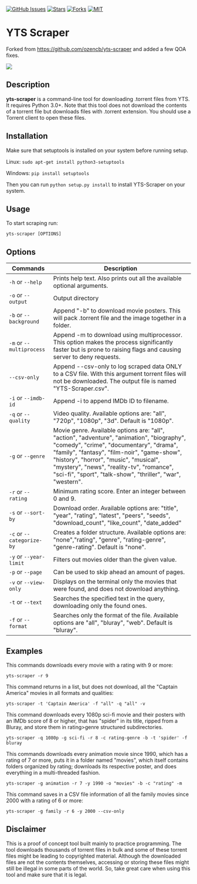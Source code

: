 [![GitHub Issues](https://img.shields.io/github/issues/Ozencb/yts-scraper)](https://github.com/Ozencb/yts-scraper/issues)
[![Stars](https://img.shields.io/github/stars/Ozencb/yts-scraper)](https://github.com/Ozencb/yts-scraper)
[![Forks](https://img.shields.io/github/forks/Ozencb/yts-scraper)](https://github.com/Ozencb/yts-scraper)
[![MIT](https://img.shields.io/github/license/Ozencb/yts-scraper)](../master/LICENSE)

# YTS Scraper

Forked from https://github.com/ozencb/yts-scraper and added a few QOA fixes.

![](Gif.gif)

## Description
**yts-scraper** is a command-line tool for downloading .torrent files from YTS.
It requires Python 3.0+.
Note that this tool does not download the contents of a torrent file but downloads files with .torrent extension.
You should use a Torrent client to open these files.

## Installation
Make sure that setuptools is installed on your system before running setup.

Linux:
`sudo apt-get install python3-setuptools`

Windows:
`pip install setuptools`

Then you can run `python setup.py install` to install YTS-Scraper on your system.

## Usage
To start scraping run:

`yts-scraper [OPTIONS]`

## Options

| Commands                  | Description                                                                                                                                                           |
|---------------------------|-----------------------------------------------------------------------------------------------------------------------------------------------------------------------|
|`-h` or `--help`           |Prints help text. Also prints out all the available optional arguments.                                                                                                |
|`-o` or `--output`         |Output directory                                                                                                                                                       |
|`-b` or `--background`     |Append "-b" to download movie posters. This will pack .torrent file and the image together in a folder.                                                                |
|`-m` or `--multiprocess`   |Append -m to download using multiprocessor. This option makes the process significantly faster but is prone to raising flags and causing server to deny requests.      |
|`--csv-only`               |Append --csv-only to log scraped data ONLY to a CSV file. With this argument torrent files will not be downloaded. The output file is named "YTS-Scraper.csv".                                                    |
|`-i` or `--imdb-id`        |Append -i to append IMDb ID to filename.                                                                                                                               |
|`-q` or `--quality`        |Video quality. Available options are: "all", "720p", "1080p", "3d". Default is "1080p".                                                                                                          |
|`-g` or `--genre`          |Movie genre. Available options are: "all", "action", "adventure", "animation", "biography", "comedy", "crime", "documentary", "drama", "family", "fantasy", "film-noir", "game-show", "history", "horror", "music", "musical", "mystery", "news", "reality-tv", "romance", "sci-fi", "sport", "talk-show", "thriller", "war", "western".|
|`-r` or `--rating`         |Minimum rating score. Enter an integer between 0 and 9.                                                                                                                |
|`-s` or `--sort-by`        |Download order. Available options are: "title", "year", "rating", "latest", "peers", "seeds", "download_count", "like_count", "date_added"                             |
|`-c` or `--categorize-by`  |Creates a folder structure. Available options are: "none","rating", "genre", "rating-genre", "genre-rating". Default is "none".                                                                   |
|`-y` or `--year-limit`     |Filters out movies older than the given value.                                                                                                                         |
|`-p` or `--page`           |Can be used to skip ahead an amount of pages.                                                                                                                          |
|`-v` or `--view-only`           |Displays on the terminal only the movies that were found, and does not download anything.                                                                                                |
|`-t` or `--text`           |Searches the specified text in the query, downloading only the found ones.                                                                                           |
|`-f` or `--format`           |Searches only the format of the file. Available options are "all", "bluray", "web". Default is "bluray".                                                                                           |


## Examples

This commands downloads every movie with a rating with 9 or more:

`yts-scraper -r 9`

This command returns in a list, but does not download, all the "Captain America" movies in all formats and qualities:

`yts-scraper -t 'Captain America' -f "all" -q "all" -v`

This command downloads every 1080p sci-fi movie and their posters with an IMDb score of 8 or higher, that has "spider" in its title, ripped from a Bluray, and store them in rating>genre structured subdirectories.

`yts-scraper -q 1080p -g sci-fi -r 8 -c rating-genre -b -t 'spider' -f bluray`

This commands downloads every animation movie since 1990, which has a rating of 7 or more, puts it in a folder named "movies", which itself contains folders organized by rating; downloads its respective poster, and does everything in a multi-threaded fashion.

`yts-scraper -g animation -r 7 -y 1990 -o "movies" -b -c "rating" -m`

This command saves in a CSV file information of all the family movies since 2000 with a rating of 6 or more:

`yts-scraper -g family -r 6 -y 2000 --csv-only`

## Disclaimer
This is a proof of concept tool built mainly to practice programming.
The tool downloads thousands of torrent files in bulk and some of these torrent files might be leading to copyrighted material.
Although the downloaded files are not the contents themselves, accessing or storing these files might still be illegal in some parts of the world. So, take great care when using this tool and make sure that it is legal.
